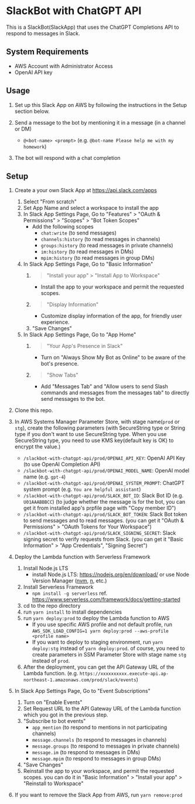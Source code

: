 # SlackBot with ChatGPT API

This is a SlackBot(SlackApp) that uses the ChatGPT Completions API to respond to messages in Slack.

## System Requirements

- AWS Account with Administrator Access
- OpenAI API key

## Usage

1. Set up this Slack App on AWS by following the instructions in the Setup section below.
1. Send a message to the bot by mentioning it in a message (in a channel or DM)

   - `@<bot-name> <prompt>` (e.g. `@bot-name Please help me with my homework`)

1. The bot will respond with a chat completion

## Setup

1. Create a your own Slack App at https://api.slack.com/apps
   1. Select "From scratch"
   1. Set App Name and select a workspace to install the app
   1. In Slack App Settings Page, Go to "Features" > "OAuth & Permissions" > "Scopes" > "Bot Token Scopes"
      - Add the following scopes
        - `chat:write` (to send messages)
        - `channels:history` (to read messages in channels)
        - `groups:history` (to read messages in private channels)
        - `im:history` (to read messages in DMs)
        - `mpim:history` (to read messages in group DMs)
   1. In Slack App Settings Page, Go to "Basic Information"
      1. > "Install your app" > "Install App to Workspace"
         - Install the app to your workspace and permit the requested scopes.
      1. > "Display Information"
         - Customize display information of the app, for friendly user experience.
      1. "Save Changes"
   1. In Slack App Settings Page, Go to "App Home"
      1. > "Your App's Presence in Slack"
         - Turn on "Always Show My Bot as Online" to be aware of the bot's presence.
      1. > "Show Tabs"
         - Add "Messages Tab" and "Allow users to send Slash commands and messages from the messages tab" to directly send messages to the bot.
1. Clone this repo.
1. In AWS Systems Manager Parameter Store, with stage name(`prod` or `stg`), create the following parameters (with SecureString type or String type if you don't want to use SecureString type. When you use SecureString type, you need to use KMS key(default key is OK) to encrypt the value.)

   - `/slackbot-with-chatgpt-api/prod/OPENAI_API_KEY`: OpenAI API Key (to use OpenAI Completion API)
   - `/slackbot-with-chatgpt-api/prod/OPENAI_MODEL_NAME`: OpenAI model name (e.g. `gpt-4`)
   - `/slackbot-with-chatgpt-api/prod/OPENAI_SYSTEM_PROMPT`: ChatGPT system prompt (e.g. `You are helpful assistant`)
   - `/slackbot-with-chatgpt-api/prod/SLACK_BOT_ID`: Slack Bot ID (e.g. `U01AAABBBCC`) (to judge whether the message is for the bot, you can get it from installed app's prpfile page with "Copy member ID")
   - `/slackbot-with-chatgpt-api/prod/SLACK_BOT_TOKEN`: Slack Bot token to send messages and to read messages. (you can get it "OAuth & Permissions" > "OAuth Tokens for Your Workspace")
   - `/slackbot-with-chatgpt-api/prod/SLACK_SIGNING_SECRET`: Slack signing secret to verify requests from Slack. (you can get it "Basic Information" > "App Credentials", "Signing Secret")

1. Deploy the Lambda function with Serverless Framework

   1. Install Node.js LTS
      - install Node.js LTS: https://nodejs.org/en/download/ or use Node Version Manager ([nvm](https://github.com/nvm-sh/nvm), [n](https://github.com/tj/n), etc.)
   1. Install Serverless Framework
      - `npm install -g serverless` ref. https://www.serverless.com/framework/docs/getting-started
   1. cd to the repo directory
   1. run `yarn install` to install dependencies
   1. run `yarn deploy:prod` to deploy the Lambda function to AWS
      - If you use specific AWS profile and not default profile, run `AWS_SDK_LOAD_CONFIG=1 yarn deploy:prod --aws-profile <profile name>`
      - If you want to deploy to staging environment, run `yarn deploy:stg` instead of `yarn deploy:prod`. of course, you need to create parameters in SSM Parameter Store with stage name `stg` instead of `prod`.
   1. After the deployment, you can get the API Gateway URL of the Lambda function. (e.g. `https://xxxxxxxxxx.execute-api.ap-northeast-1.amazonaws.com/prod/slack/events`)

1. In Slack App Settings Page, Go to "Event Subscriptions"

   1. Turn on "Enable Events"
   1. Set Request URL to the API Gateway URL of the Lambda function which you got in the previous step.
   1. "Subscribe to bot events"
      - `app_mention` (to respond to mentions in not participating channels)
      - `message.channels` (to respond to messages in channels)
      - `message.groups` (to respond to messages in private channels)
      - `message.im` (to respond to messages in DMs)
      - `message.mpim` (to respond to messages in group DMs)
   1. "Save Changes"
   1. Reinstall the app to your workspace, and permit the requested scopes. you can do it in "Basic Information" > "Install your app" > "Reinstall to Workspace"

1. If you want to remove the Slack App from AWS, run `yarn remove:prod`
